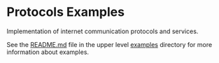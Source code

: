 # Protocols Examples

Implementation of internet communication protocols and services.

See the [README.md](../README.md) file in the upper level [examples](../) directory for more information about examples.

